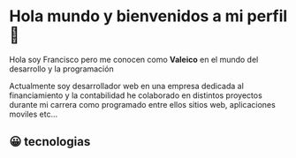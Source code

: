 # Hola mundo y bienvenidos a mi perfil 👋

Hola soy Francisco pero me conocen como __Valeico__ en el mundo del desarrollo y la programación

Actualmente soy desarrollador web en una empresa dedicada al financiamiento y la contabilidad
he colaborado en distintos proyectos durante mi carrera como programado entre ellos sitios web,
aplicaciones moviles etc...

## 😀 tecnologias

